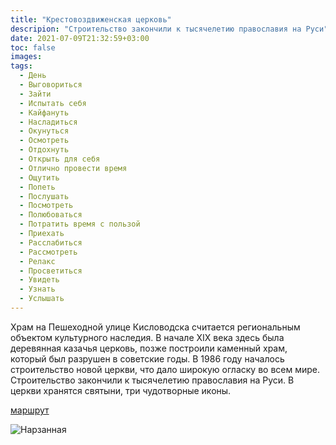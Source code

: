 ```yaml
---
title: "Крестовоздвиженская церковь"
descripion: "Строительство закончили к тысячелетию православия на Руси"
date: 2021-07-09T21:32:59+03:00
toc: false
images:
tags:
  - День
  - Выговориться
  - Зайти
  - Испытать себя
  - Кайфануть
  - Насладиться
  - Окунуться
  - Осмотреть
  - Отдохнуть
  - Открыть для себя
  - Отлично провести время
  - Ощутить
  - Попеть
  - Послушать 
  - Посмотреть
  - Полюбоваться
  - Потратить время с пользой
  - Приехать
  - Расслабиться
  - Рассмотреть
  - Релакс
  - Просветиться
  - Увидеть
  - Узнать
  - Услышать 
---
```


Храм на Пешеходной улице Кисловодска считается региональным объектом культурного наследия. В начале XIX века здесь была деревянная казачья церковь, позже построили каменный храм, который был разрушен в советские годы. В 1986 году началось строительство новой церкви, что дало широкую огласку во всем мире. Строительство закончили к тысячелетию православия на Руси. В церкви хранятся святыни, три чудотворные иконы.


[маршрут](https://goo.gl/maps/NGuiCLxVoypxBcsw5)

![Нарзанная](/img/krestovozdvizhenskaya-tserkov-700x465.jpg)
